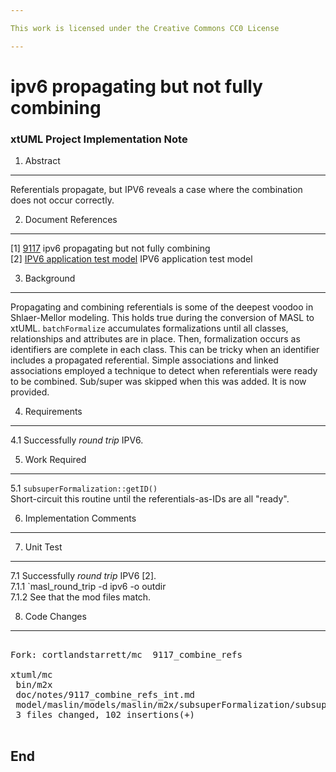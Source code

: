 ```yaml
---

This work is licensed under the Creative Commons CC0 License

---
```


# ipv6 propagating but not fully combining
### xtUML Project Implementation Note


1. Abstract
-----------
Referentials propagate, but IPV6 reveals a case where the combination
does not occur correctly.

2. Document References
----------------------
[1] [9117](https://support.onefact.net/redmine/issues/9117) ipv6 propagating but not fully combining  
[2] [IPV6 application test model](https://github.com/xtuml/models/masl/test/ipv6) IPV6 application test model  

3. Background
-------------
Propagating and combining referentials is some of the deepest voodoo in
Shlaer-Mellor modeling.  This holds true during the conversion of MASL
to xtUML.  `batchFormalize` accumulates formalizations until all classes,
relationships and attributes are in place.  Then, formalization occurs
as identifiers are complete in each class.  This can be tricky when an
identifier includes a propagated referential.  Simple associations and
linked associations employed a technique to detect when referentials
were ready to be combined.  Sub/super was skipped when this was added.
It is now provided.

4. Requirements
---------------
4.1 Successfully _round trip_ IPV6.

5. Work Required
----------------
5.1 `subsuperFormalization::getID()`  
Short-circuit this routine until the referentials-as-IDs are all "ready".

6. Implementation Comments
--------------------------

7. Unit Test
------------
7.1 Successfully _round trip_ IPV6 [2].  
7.1.1 `masl_round_trip -d ipv6 -o outdir  
7.1.2 See that the mod files match.  

8. Code Changes
---------------
<pre>

Fork: cortlandstarrett/mc  9117_combine_refs

xtuml/mc
 bin/m2x                                                                          | Bin 679376 -> 683472 bytes
 doc/notes/9117_combine_refs_int.md                                               |  63 +++++++++++++++++++++++++++++++++++++++++
 model/maslin/models/maslin/m2x/subsuperFormalization/subsuperFormalization.xtuml |  39 +++++++++++++++++++++++++
 3 files changed, 102 insertions(+)

</pre>

End
---

